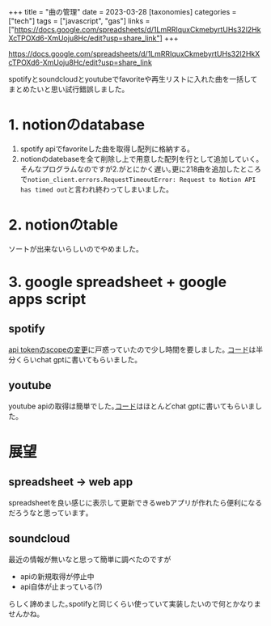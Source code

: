 +++
title = "曲の管理"
date = 2023-03-28
[taxonomies]
categories = ["tech"]
tags = ["javascript", "gas"]
links = ["https://docs.google.com/spreadsheets/d/1LmRRIquxCkmebyrtUHs32l2HkXcTPOXd6-XmUoju8Hc/edit?usp=share_link"]
+++

<https://docs.google.com/spreadsheets/d/1LmRRIquxCkmebyrtUHs32l2HkXcTPOXd6-XmUoju8Hc/edit?usp=share_link>

spotifyとsoundcloudとyoutubeでfavoriteや再生リストに入れた曲を一括してまとめたいと思い試行錯誤しました｡

# 1. notionのdatabase
1. spotify apiでfavoriteした曲を取得し配列に格納する｡
2. notionのdatebaseを全て削除し上で用意した配列を行として追加していく｡
そんなプログラムなのですが2.がとにかく遅い｡更に218曲を追加したところで`notion_client.errors.RequestTimeoutError: Request to Notion API has timed out`と言われ終わってしまいました｡

# 2. notionのtable
ソートが出来ないらしいのでやめました｡

# 3. google spreadsheet + google apps script
## spotify
[api tokenのscopeの変更](https://github.com/spotify/web-api-examples)に戸惑っていたので少し時間を要しました｡
[コード](https://gist.github.com/natsuka-sili/61260528978acd324372e7fa38d34b5a)は半分くらいchat gptに書いてもらいました｡
## youtube
youtube apiの取得は簡単でした｡[コード](https://gist.github.com/natsuka-sili/288525dd437371a3e86c2feaa9709613)はほとんどchat gptに書いてもらいました｡

# 展望
## spreadsheet → web app
spreadsheetを良い感じに表示して更新できるwebアプリが作れたら便利になるだろうなと思っています｡

## soundcloud
最近の情報が無いなと思って簡単に調べたのですが
- apiの新規取得が停止中
- api自体が止まっている(?)

らしく諦めました｡spotifyと同じくらい使っていて実装したいので何とかなりませんかね｡